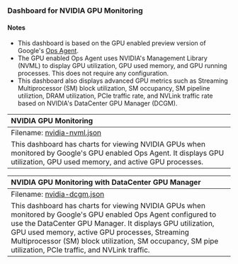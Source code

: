 ### Dashboard for NVIDIA GPU Monitoring

#### Notes

- This dashboard is based on the GPU enabled preview version of Google's [Ops Agent](https://cloud.google.com/stackdriver/docs/solutions/agents/ops-agent).
- The GPU enabled Ops Agent uses NVIDIA's Management Library (NVML) to display GPU utilization, GPU used memory, and GPU running processes. This does not require any configuration.
- This dashboard also displays advanced GPU metrics such as Streaming Multiprocessor (SM) block utilization, SM occupancy, SM pipeline utiliztion, DRAM utilization, PCIe traffic rate, and NVLink traffic rate based on NVIDIA's DataCenter GPU Manager (DCGM).

|NVIDIA GPU Monitoring|
|:------------------|
|Filename: [nvidia-nvml.json](nvidia-nvml.json)|
|This dashboard has charts for viewing NVIDIA GPUs when monitored by Google's GPU enabled Ops Agent. It displays GPU utilization, GPU used memory, and active GPU processes.|

|NVIDIA GPU Monitoring with DataCenter GPU Manager|
|:------------------|
|Filename: [nvidia-dcgm.json](nvidia-dcgm.json)|
|This dashboard has charts for viewing NVIDIA GPUs when monitored by Google's GPU enabled Ops Agent configured to use the DataCenter GPU Manager. It displays GPU utilization, GPU used memory, active GPU processes, Streaming Multiprocessor (SM) block utilization, SM occupancy, SM pipe utilization, PCIe traffic, and NVLink traffic.|

